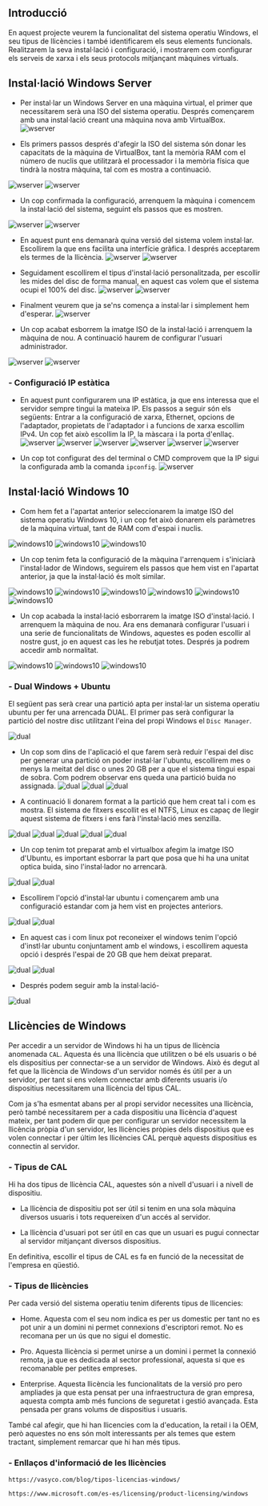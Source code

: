 ## Introducció
En aquest projecte veurem la funcionalitat del sistema operatiu Windows, el seu tipus de llicències i també identificarem els seus elements funcionals. Realitzarem la seva instal·lació i configuració, i mostrarem com configurar els serveis de xarxa i els seus protocols mitjançant màquines virtuals.

## Instal·lació Windows Server

- Per instal·lar un Windows Server en una màquina virtual, el primer que necessitarem serà una ISO del sistema operatiu. Després començarem amb una instal·lació creant una màquina nova amb VirtualBox.
![wserver](wserver.png)

- Els primers passos després d'afegir la ISO del sistema són donar les capacitats de la màquina de VirtualBox, tant la memòria RAM com el número de nuclis que utilitzarà el processador i la memòria física que tindrà la nostra màquina, tal com es mostra a continuació.

![wserver](wserver1.png)
![wserver](wserver1.png)

- Un cop confirmada la configuració, arrenquem la màquina i comencem la instal·lació del sistema, seguint els passos que es mostren.

![wserver](wserver3.png)
![wserver](wserver4.png)

- En aquest punt ens demanarà quina versió del sistema volem instal·lar. Escollirem la que ens facilita una interfície gràfica. I després acceptarem els termes de la llicència.
![wserver](wserver5.png)
![wserver](wserver6.png)

- Seguidament escollirem el tipus d'instal·lació personalitzada, per escollir les mides del disc de forma manual, en aquest cas volem que el sistema ocupi el 100% del disc.
![wserver](wserver7.png)
![wserver](wserver8.png)

- Finalment veurem que ja se'ns comença a instal·lar i simplement hem d'esperar.
![wserver](wserver9.png)

- Un cop acabat esborrem la imatge ISO de la instal·lació i arrenquem la màquina de nou. A continuació haurem de configurar l'usuari administrador.

![wserver](wserver10.png)
![wserver](wserver11.png)

### - Configuració IP estàtica

- En aquest punt configurarem una IP estàtica, ja que ens interessa que el servidor sempre tingui la mateixa IP. Els passos a seguir són els següents: Entrar a la configuració de xarxa, Ethernet, opcions de l'adaptador, propietats de l'adaptador i a funcions de xarxa escollim IPv4. Un cop fet això escollim la IP, la màscara i la porta d'enllaç.
![wserver](wserver12.png)
![wserver](wserver13.png)
![wserver](wserver14.png)
![wserver](wserver15.png)
![wserver](wserver16.png)
![wserver](wserver17.png)

- Un cop tot configurat des del terminal o CMD comprovem que la IP sigui la configurada amb la comanda ```ipconfig```.
![wserver](wserver18.png)


## Instal·lació Windows 10

- Com hem fet a l'apartat anterior seleccionarem la imatge ISO del sistema operatiu Windows 10, i un cop fet això donarem els paràmetres de la màquina virtual, tant de RAM com d'espai i nuclis.

![windows10](Win.png)
![windows10](Win1.png)
![windows10](Win2.png)

- Un cop tenim feta la configuració de la màquina l'arrenquem i s'iniciarà l'instal·lador de Windows, seguirem els passos que hem vist en l'apartat anterior, ja que la instal·lació és molt similar.

![windows10](Win3.png)
![windows10](Win4.png)
![windows10](Win5.png)
![windows10](Win6.png)
![windows10](Win7.png)
![windows10](Win8.png)

- Un cop acabada la instal·lació esborrarem la imatge ISO d'instal·lació. I arrenquem la màquina de nou. Ara ens demanarà configurar l'usuari i una serie de funcionalitats de Windows, aquestes es poden escollir al nostre gust, jo en aquest cas les he rebutjat totes. Després ja podrem accedir amb normalitat.

![windows10](Win9.png)
![windows10](Win10.png)
![windows10](Win11.png)

### - Dual Windows + Ubuntu

El següent pas serà crear una partició apta per instal·lar un sistema operatiu ubuntu per fer una arrencada DUAL. El primer pas serà configurar la partició del nostre disc utilitzant l'eina del propi Windows el ```Disc Manager```.

![dual](dualwin.png)

- Un cop som dins de l'aplicació el que farem serà reduir l'espai del disc per generar una partició on poder instal·lar l'ubuntu, escollirem mes o menys la meitat del disc o unes 20 GB per a que el sistema tingui espai de sobra. Com podrem observar ens queda una partició buida no assignada.
![dual](dualwin1.png)
![dual](dualwin2.png)
![dual](dualwin3.png)

- A continuació li donarem format a la partició que hem creat tal i com es mostra. El sistema de fitxers escollit es el NTFS, Linux es capaç de llegir aquest sistema de fitxers i ens farà l'instal·lació mes senzilla.

![dual](dualwin4.png)
![dual](dualwin5.png)
![dual](dualwin6.png)
![dual](dualwin7.png)
![dual](dualwin8.png)

- Un cop tenim tot preparat amb el virtualbox afegim la imatge ISO d'Ubuntu, es important esborrar la part que posa que hi ha una unitat optica buida, sino l'instal·lador no arrencarà.

![dual](dualwin9.png)
![dual](dualwin10.png)

- Escollirem l'opció d'instal·lar ubuntu i començarem amb una configuració estandar com ja hem vist en projectes anteriors.

![dual](dualwin11.png)
![dual](dualwin12.png)

- En aquest cas i com linux pot reconeixer el windows tenim l'opció d'instl·lar ubuntu conjuntament amb el windows, i escollirem aquesta opció i després l'espai de 20 GB que hem deixat preparat.

![dual](dualwin13.png)
![dual](dualwin14.png)

- Després podem seguir amb la instal·lació-

![dual](dualwin15.png)

## Llicències de Windows

Per accedir a un servidor de Windows hi ha un tipus de llicència anomenada ```CAL```. Aquesta és una llicència que utilitzen o bé els usuaris o bé els dispositius per connectar-se a un servidor de Windows. Això és degut al fet que la llicència de Windows d'un servidor només és útil per a un servidor, per tant si ens volem connectar amb diferents usuaris i/o dispositius necessitarem una llicència del tipus CAL.

Com ja s'ha esmentat abans per al propi servidor necessites una llicència, però també necessitarem per a cada dispositiu una llicència d'aquest mateix, per tant podem dir que per configurar un servidor necessitem la llicència pròpia d'un servidor, les llicències pròpies dels dispositius que es volen connectar i per últim les llicències CAL perquè aquests dispositius es connectin al servidor.

### - Tipus de CAL

Hi ha dos tipus de llicència CAL, aquestes són a nivell d'usuari i a nivell de dispositiu.

- La llicència de dispositiu pot ser útil si tenim en una sola màquina diversos usuaris i tots requereixen d'un accés al servidor.

- La llicència d'usuari pot ser útil en cas que un usuari es pugui connectar al servidor mitjançant diversos dispositius.

En definitiva, escollir el tipus de CAL es fa en funció de la necessitat de l'empresa en qüestió.

### - Tipus de llicències

Per cada versió del sistema operatiu tenim diferents tipus de llicencies:

- Home. Aquesta com el seu nom indica es per us domestic per tant no es pot unir a un domini ni permet connexions d'escriptori remot. No es recomana per un ús que no sigui el domestic.

- Pro. Aquesta llicència si permet unirse a un domini i permet la connexió remota, ja que es dedicada al sector professional, aquesta si que es recomanable per petites empreses. 

- Enterprise. Aquesta llicència les funcionalitats de la versió pro pero ampliades ja que esta pensat per una infraestructura de gran empresa, aquesta compta amb més funcions de seguretat i gestió avançada. Esta pensada per grans volums de dispositius i usuaris.

També cal afegir, que hi han llicencies com la d'education, la retail i la OEM, però aquestes no ens són molt interessants per als temes que estem tractant, simplement remarcar que hi han més tipus.

### - Enllaços d'informació de les llicències
```
https://vasyco.com/blog/tipos-licencias-windows/
```
```
https://www.microsoft.com/es-es/licensing/product-licensing/windows
```

